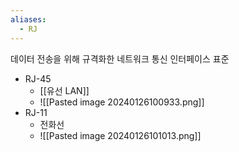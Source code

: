 ```yaml
---
aliases:
  - RJ
---
```

데이터 전송을 위해 규격화한 네트워크 통신 인터페이스 표준
- RJ-45
	- [[유선 LAN]]
	- ![[Pasted image 20240126100933.png]]
- RJ-11
	- 전화선
	- ![[Pasted image 20240126101013.png]]